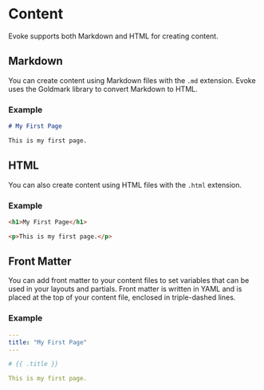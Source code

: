# Content

Evoke supports both Markdown and HTML for creating content.

## Markdown

You can create content using Markdown files with the `.md` extension. Evoke uses the Goldmark library to convert Markdown to HTML.

### Example

```markdown
# My First Page

This is my first page.
```

## HTML

You can also create content using HTML files with the `.html` extension.

### Example

```html
<h1>My First Page</h1>

<p>This is my first page.</p>
```

## Front Matter

You can add front matter to your content files to set variables that can be used in your layouts and partials. Front matter is written in YAML and is placed at the top of your content file, enclosed in triple-dashed lines.

### Example

```yaml
---
title: "My First Page"
---

# {{ .title }}

This is my first page.
```